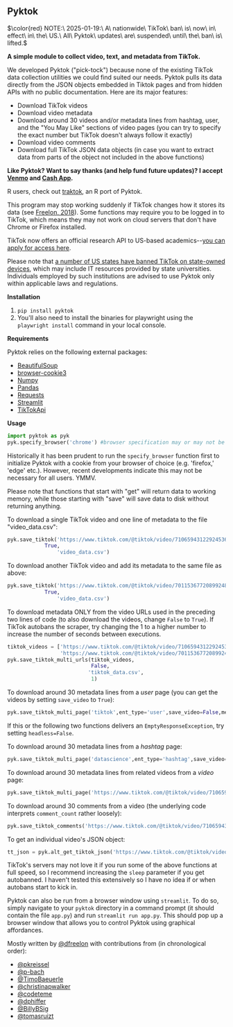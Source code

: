 ## Pyktok
$\color{red} NOTE:\ 2025-01-19:\ A\ nationwide\ TikTok\ ban\ is\ now\ in\ effect\ in\ the\ US.\ All\ Pyktok\ updates\ are\ suspended\ until\ the\ ban\ is\ lifted.\$

**A simple module to collect video, text, and metadata from TikTok.**

We developed Pyktok ("pick-tock") because none of the existing TikTok data collection utilities we could find suited our needs. Pyktok pulls its data directly from the JSON objects embedded in Tiktok pages and from hidden APIs with no public documentation. Here are its major features:

 - Download TikTok videos
 - Download video metadata
 - Download around 30 videos and/or metadata lines from hashtag, user, and the "You May Like" sections of video pages (you can try to specify the exact number but TikTok doesn't always follow it exactly)
 - Download video comments
 - Download full TikTok JSON data objects (in case you want to extract data from parts of the object not included in the above functions)

**Like Pyktok? Want to say thanks (and help fund future updates)? I accept [Venmo](https://venmo.com/Deen-Freelon) and [Cash App](https://cash.app/$dfreelon).**

R users, check out [traktok](https://github.com/JBGruber/traktok), an R port of Pyktok.

This program may stop working suddenly if TikTok changes how it stores its data (see [Freelon, 2018](https://osf.io/preprints/socarxiv/56f4q/)). Some functions may require you to be logged in to TikTok, which means they may not work on cloud servers that don't have Chrome or Firefox installed.

TikTok now offers an official research API to US-based academics--[you can apply for access here](https://developers.tiktok.com/products/research-api/).

Please note that [a number of US states have banned TikTok on state-owned devices](https://www.reuters.com/world/us/wisconsin-governor-signs-order-banning-tiktok-state-devices-2023-01-12/), which may include IT resources provided by state universities. Individuals employed by such institutions are advised to use Pyktok only within applicable laws and regulations.

**Installation**

1. ```pip install pyktok```
2. You'll also need to install the binaries for playwright using the `playwright install` command in your local console.

**Requirements**

Pyktok relies on the following external packages:

 - [BeautifulSoup](https://www.crummy.com/software/BeautifulSoup/bs4/doc/)
 - [browser-cookie3](https://pypi.org/project/browser-cookie3/)
 - [Numpy](https://numpy.org/)
 - [Pandas](https://pandas.pydata.org/)
 - [Requests](https://pypi.org/project/requests/)
 - [Streamlit](https://streamlit.io/)
 - [TikTokApi](https://github.com/davidteather/TikTok-Api)

**Usage**

```python
import pyktok as pyk
pyk.specify_browser('chrome') #browser specification may or may not be necessary depending on your local settings
```
Historically it has been prudent to run the `specify_browser` function first to initialize Pyktok with a cookie from your browser of choice (e.g. 'firefox,' 'edge' etc.). However, recent developments indicate this may not be necessary for all users. YMMV.

Please note that functions that start with "get" will return data to working memory, while those starting with "save" will save data to disk without returning anything.

To download a single TikTok video and one line of metadata to the file "video_data.csv":
```python    
pyk.save_tiktok('https://www.tiktok.com/@tiktok/video/7106594312292453675?is_copy_url=1&is_from_webapp=v1',
	        True,
                'video_data.csv')
```    
To download another TikTok video and add its metadata to the same file as above:
```python   
pyk.save_tiktok('https://www.tiktok.com/@tiktok/video/7011536772089924869?is_copy_url=1&is_from_webapp=v1',
	        True,
                'video_data.csv')
```   
To download metadata ONLY from the video URLs used in the preceding two lines of code (to also download the videos, change ```False``` to ```True```). If TikTok autobans the scraper, try changing the 1 to a higher number to increase the number of seconds between executions.
```python
tiktok_videos = ['https://www.tiktok.com/@tiktok/video/7106594312292453675?is_copy_url=1&is_from_webapp=v1',
                 'https://www.tiktok.com/@tiktok/video/7011536772089924869?is_copy_url=1&is_from_webapp=v1']
pyk.save_tiktok_multi_urls(tiktok_videos,
                           False,
                     	  'tiktok_data.csv',
                     	   1)
```

To download around 30 metadata lines from a *user* page (you can get the videos by setting `save_video` to `True`): 

```python    
pyk.save_tiktok_multi_page('tiktok',ent_type='user',save_video=False,metadata_fn='tiktok.csv')
```

If this or the following two functions delivers an `EmptyResponseException`, try setting `headless=False`.

To download around 30 metadata lines from a *hashtag* page: 

```python    
pyk.save_tiktok_multi_page('datascience',ent_type='hashtag',save_video=False,metadata_fn='datascience.csv')
```

To download around 30 metadata lines from related videos from a *video* page: 

```python    
pyk.save_tiktok_multi_page('https://www.tiktok.com/@tiktok/video/7106594312292453675',ent_type='video_related',save_video=False,metadata_fn='7106594312292453675.csv')
```

To download around 30 comments from a video (the underlying code interprets `comment_count` rather loosely): 

```python    
pyk.save_tiktok_comments('https://www.tiktok.com/@tiktok/video/7106594312292453675',comment_count=30,save_comments=True,return_comments=False)
```
                       
To get an individual video's JSON object:
```python	
tt_json = pyk.alt_get_tiktok_json('https://www.tiktok.com/@tiktok/video/7011536772089924869?is_copy_url=1&is_from_webapp=v1')
```

TikTok's servers may not love it if you run some of the above functions at full speed, so I recommend increasing the `sleep` parameter if you get autobanned. I haven't tested this extensively so I have no idea if or when autobans start to kick in.

Pyktok can also be run from a browser window using `streamlit`. To do so, simply navigate to your `pyktok` directory in a command prompt (it should contain the file `app.py`) and run `streamlit run app.py`. This should pop up a browser window that allows you to control Pyktok using graphical affordances.

Mostly written by [@dfreelon](https://github.com/dfreelon/) with contributions from (in chronological order): 
- [@pkreissel](https://github.com/pkreissel)
- [@p-bach](https://github.com/p-bach)
- [@TimoBaeuerle](https://github.com/TimoBaeuerle)
- [@christinapwalker](https://github.com/christinapwalker)
- [@codeteme](https://github.com/codeteme)
- [@dphiffer](https://github.com/dphiffer)
- [@BillyBSig](https://github.com/BillyBSig)
- [@tomasruizt](https://github.com/tomasruizt)
